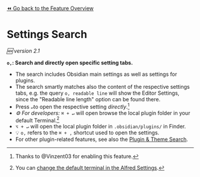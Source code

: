 [⏪ Go back to the Feature Overview](../README.md#feature-overview)

# Settings Search
*🆕 version 2.1*

**`o,`: Search and directly open specific setting tabs.**
- The search includes Obsidian main settings as well as settings for plugins.
- The search smartly matches also the content of the respective settings tabs, e.g. the query `o, readable line` will show the Editor Settings, since the "Readable line length" option can be found there.
- Press `↵`to open the respective setting *directly*.[^1]
- _⚙️ For developers:_ `⌘ + ↵` will open browse the local plugin folder in your default Terminal.[^2]
- `⌥ + ↵` will open the local plugin folder in `.obsidian/plugins/` in Finder.
- 💡 `o,` refers to the `⌘ + ,` shortcut used to open the settings.
- For other plugin-related features, see also the [Plugin & Theme Search](Plugin%20and%20Theme%20Search.md).

[^1]: Thanks to @Vinzent03 for enabling this feature.
[^2]: You can [change the default terminal in the Alfred Settings](https://www.alfredapp.com/help/features/terminal/).
